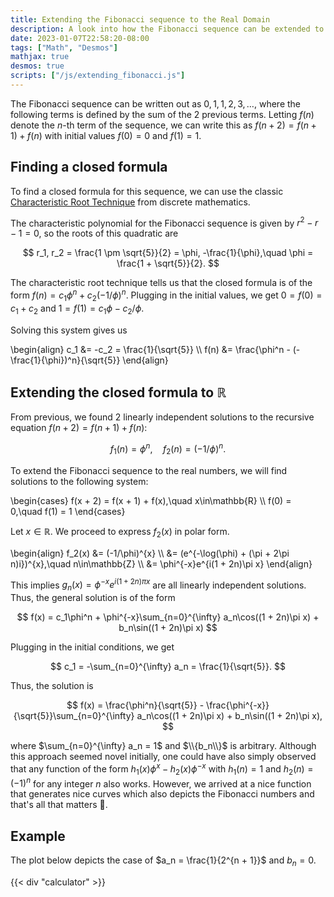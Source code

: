 ```yaml
---
title: Extending the Fibonacci sequence to the Real Domain
description: A look into how the Fibonacci sequence can be extended to the real domain.
date: 2023-01-07T22:58:20-08:00
tags: ["Math", "Desmos"]
mathjax: true
desmos: true
scripts: ["/js/extending_fibonacci.js"]
---
```


The Fibonacci sequence can be written out as $0, 1, 1, 2, 3,\dots$,
where the following terms is defined by the sum of the 2 previous terms.
Letting $f(n)$ denote the $n$-th term of the sequence,
we can write this as $f(n+2) = f(n+1) + f(n)$ with initial values
$f(0) = 0$ and $f(1) = 1$.

## Finding a closed formula

To find a closed formula for this sequence,
we can use the classic [Characteristic Root Technique](https://discrete.openmathbooks.org/dmoi3/sec_recurrence.html#Hke) from discrete mathematics.

The characteristic polynomial for the Fibonacci sequence is given by
$r^2 - r - 1 = 0$, so the roots of this quadratic are

$$
r_1, r_2 = \frac{1 \pm \sqrt{5}}{2} = \phi, -\frac{1}{\phi},\quad \phi = \frac{1 + \sqrt{5}}{2}.
$$

The characteristic root technique tells us that the closed formula is of the form
$f(n) = c_1 \phi^n + c_2 (-1/\phi)^n$.
Plugging in the initial values, we get $0 = f(0) = c_1 + c_2$
and $1 = f(1) = c_1\phi - c_2/\phi$.

Solving this system gives us

\begin{align}
c_1 &= -c_2 = \frac{1}{\sqrt{5}} \\\\
f(n) &= \frac{\phi^n - (-\frac{1}{\phi})^n}{\sqrt{5}}
\end{align}

## Extending the closed formula to $\mathbb{R}$

From previous, we found 2 linearly independent solutions to the recursive equation $f(n+2) = f(n+1) + f(n)$:

$$
f_1(n) = \phi^{n},\quad f_2(n) = (-1/\phi)^{n}.
$$

To extend the Fibonacci sequence to the real numbers,
we will find solutions to the following system:

\begin{cases}
    f(x + 2) = f(x + 1) + f(x),\quad x\in\mathbb{R} \\\\
    f(0) = 0,\quad f(1) = 1
\end{cases}

Let $x\in\mathbb{R}$. We proceed to express $f_2(x)$ in polar form.

\begin{align}
    f_2(x) &= (-1/\phi)^{x} \\\\
    &= (e^{-\log(\phi) + (\pi + 2\pi n)i})^{x},\quad n\in\mathbb{Z} \\\\
    &= \phi^{-x}e^{i(1 + 2n)\pi x}
\end{align}

This implies $g_n(x) = \phi^{-x}e^{i(1 + 2n)\pi x}$ are all linearly independent solutions.
Thus, the general solution is of the form

$$
f(x) = c_1\phi^n + \phi^{-x}\sum_{n=0}^{\infty} a_n\cos((1 + 2n)\pi x) + b_n\sin((1 + 2n)\pi x)
$$

Plugging in the initial conditions, we get

$$
c_1 = -\sum_{n=0}^{\infty} a_n = \frac{1}{\sqrt{5}}.
$$

Thus, the solution is

$$
f(x) = \frac{\phi^n}{\sqrt{5}} - \frac{\phi^{-x}}{\sqrt{5}}\sum_{n=0}^{\infty} a_n\cos((1 + 2n)\pi x) + b_n\sin((1 + 2n)\pi x),
$$

where $\sum_{n=0}^{\infty} a_n = 1$ and $\\{b_n\\}$ is arbitrary.
Although this approach seemed novel initially,
one could have also simply observed that any function of the form
$h_1(x)\phi^{x} - h_2(x)\phi^{-x}$ with $h_1(n) = 1$ and $h_2(n) = (-1)^n$ for any integer $n$ also works.
However, we arrived at a nice function that generates nice curves
which also depicts the Fibonacci numbers and that's all that matters 🙂.

## Example

The plot below depicts the case of $a_n = \frac{1}{2^{n + 1}}$ and $b_n = 0$.

{{< div "calculator" >}}

